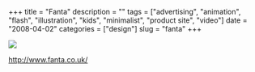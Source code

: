 +++
title = "Fanta"
description = ""
tags = ["advertising", "animation", "flash", "illustration", "kids", "minimalist", "product site", "video"]
date = "2008-04-02"
categories = ["design"]
slug = "fanta"
+++


 

  <div id="screens-thumbs" class="clearfix">
    <div class="txt-center" id="design-submission"><a href="http://www.fanta.co.uk/"><img id='bluga-thumbnail-1168' class='bluga-thumbnail large' src='//konigi.com/media/bluga/
wt47f41bf717abe.jpg'/></a></div>  
  </div>   
<p><a href="http://www.fanta.co.uk/">http://www.fanta.co.uk/</a></p>




